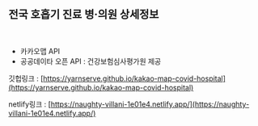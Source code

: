 ## 전국 호흡기 진료 병·의원 상세정보

<br>

- 카카오맵 API
- 공공데이타 오픈 API : 건강보험심사평가원 제공

깃헙링크 : [https://yarnserve.github.io/kakao-map-covid-hospital](https://yarnserve.github.io/kakao-map-covid-hospital)

netlify링크 : [https://naughty-villani-1e01e4.netlify.app/](https://naughty-villani-1e01e4.netlify.app/)
